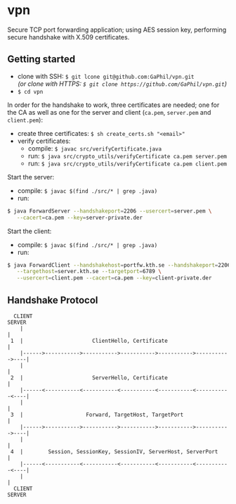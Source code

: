 # vpn

Secure TCP port forwarding application; using AES session key, performing secure handshake with X.509 certificates.

## Getting started

* clone with SSH: `$ git lcone git@github.com:GaPhil/vpn.git`<br>*(or clone with HTTPS: `$ git clone https://github.com/GaPhil/vpn.git`)*
* `$ cd vpn`

In order for the handshake to work, three certificates are needed; one for the CA as well as one for the server and client (`ca.pem`, `server.pem` and `client.pem`):
* create three certificates: `$ sh create_certs.sh "<email>"`
* verify certificates: 
  * compile: `$ javac src/verifyCertificate.java` 
  * run: `$ java src/crypto_utils/verifyCertificate ca.pem server.pem`
  * run: `$ java src/crypto_utils/verifyCertificate ca.pem client.pem`
  
Start the server:
* compile: `$ javac $(find ./src/* | grep .java)`
* run: 
```bash
$ java ForwardServer --handshakeport=2206 --usercert=server.pem \
   --cacert=ca.pem --key=server-private.der
```

Start the client:
* compile: `$ javac $(find ./src/* | grep .java)`
* run: 
```bash
$ java ForwardClient --handshakehost=portfw.kth.se --handshakeport=2206 \
   --targethost=server.kth.se --targetport=6789 \
   --usercert=client.pem --cacert=ca.pem --key=client-private.der
```

## Handshake Protocol 

```
  CLIENT                                                                  SERVER
    |                                                                       |
 1  |                      ClientHello, Certificate                         |
    |------>----------->----------->----------->----------->----------->----|
    |                                                                       |
 2  |                      ServerHello, Certificate                         |
    |------<-----------<-----------<-----------<-----------<-----------<----|
    |                                                                       |
 3  |                    Forward, TargetHost, TargetPort                    |
    |------>----------->----------->----------->----------->----------->----|
    |                                                                       |
 4  |        Session, SessionKey, SessionIV, ServerHost, ServerPort         |
    |------<-----------<-----------<-----------<-----------<-----------<----|
    |                                                                       |
  CLIENT                                                                  SERVER

```